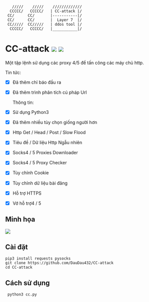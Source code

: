        /////    /////    /////////////
      CCCCC/   CCCCC/   | CC-attack |/
     CC/      CC/       |-----------|/ 
     CC/      CC/       |  Layer 7  |/ 
     CC/////  CC/////   | ddos tool |/ 
      CCCCC/   CCCCC/   |___________|/

# CC-attack ![](https://img.shields.io/badge/Version-3.6-brightgreen.svg) ![](https://img.shields.io/badge/license-GPLv2-blue.svg)
  Một tập lệnh sử dụng các proxy 4/5 để tấn công các máy chủ http.

Tin tức:
- [x] Đã thêm chỉ báo đầu ra
- [x] Đã thêm trình phân tích cú pháp Url

  Thông tin:
- [x] Sử dụng Python3
- [x] Đã thêm nhiều tùy chọn giống người hơn
- [x] Http Get / Head / Post / Slow Flood
- [x] Tiêu đề / Dữ liệu Http Ngẫu nhiên
- [x] Socks4 / 5 Proxies Downloader
- [x] Socks4 / 5 Proxy Checker
- [x] Tùy chỉnh Cookie
- [x] Tùy chỉnh dữ liệu bài đăng
- [x] Hỗ trợ HTTPS
- [x] Vớ hỗ trợ4 / 5

## Minh họa

![](https://i.imgur.com/hXGBnkB.png)

## Cài đặt

    pip3 install requests pysocks
    git clone https://github.com/DauDau432/CC-attack
    cd CC-attack

## Cách sử dụng

     python3 cc.py
